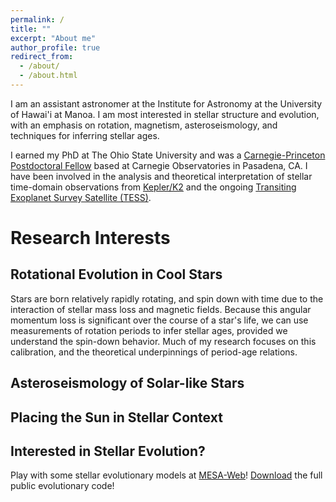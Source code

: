 ```yaml
---
permalink: /
title: ""
excerpt: "About me"
author_profile: true
redirect_from: 
  - /about/
  - /about.html
---
```


I am an assistant astronomer at the Institute for Astronomy at the University of Hawai'i at Manoa. I am most interested in stellar structure and evolution, with an emphasis on rotation, magnetism, asteroseismology, and techniques for inferring stellar ages.


I earned my PhD at The Ohio State University and was a [Carnegie-Princeton Postdoctoral Fellow](http://obs.carnegiescience.edu/fellowships) based at Carnegie Observatories in Pasadena, CA. I have been involved in the analysis and theoretical interpretation of stellar time-domain observations from [Kepler/K2](https://keplerscience.arc.nasa.gov/) and the ongoing [Transiting Exoplanet Survey Satellite (TESS)](https://tess.gsfc.nasa.gov/). 

Research Interests
===============


Rotational Evolution in Cool Stars
----------------
Stars are born relatively rapidly rotating, and spin down with time due to the interaction of stellar mass loss and magnetic fields. Because this angular momentum loss is significant over the course of a star's life, we can use measurements of rotation periods to infer stellar ages, provided we understand the spin-down behavior. Much of my research focuses on this calibration, and the theoretical underpinnings of period-age relations. 

Asteroseismology of Solar-like Stars
----------------


Placing the Sun in Stellar Context
-----------------


Interested in Stellar Evolution?
-----------------

Play with some stellar evolutionary models at [MESA-Web](http://mesa-web.asu.edu/)!
[Download](http://mesa.sourceforge.net/) the full public evolutionary code!







